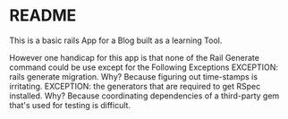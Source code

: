 # README

This is a basic rails App for a Blog built as a learning Tool.

However one handicap for this app is that none of the Rail Generate command could be use except for the Following Exceptions
EXCEPTION: rails generate migration. Why? Because figuring out time-stamps is irritating.
EXCEPTION: the generators that are required to get RSpec installed. Why? Because coordinating dependencies of a third-party gem that's used for testing is difficult.
